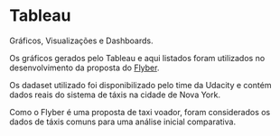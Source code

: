# Tableau
Gráficos, Visualizações e Dashboards.

Os gráficos gerados pelo Tableau e aqui listados foram utilizados no desenvolvimento da proposta do [Flyber](https://github.com/CarolinaSchin/Data-Product-Management).
 
Os dadaset utilizado foi disponibilizado pelo time da Udacity e contém dados reais do sistema de táxis na cidade de Nova York. 

Como o Flyber é uma proposta de taxi voador, foram considerados os dados de táxis comuns para uma análise inicial comparativa.

